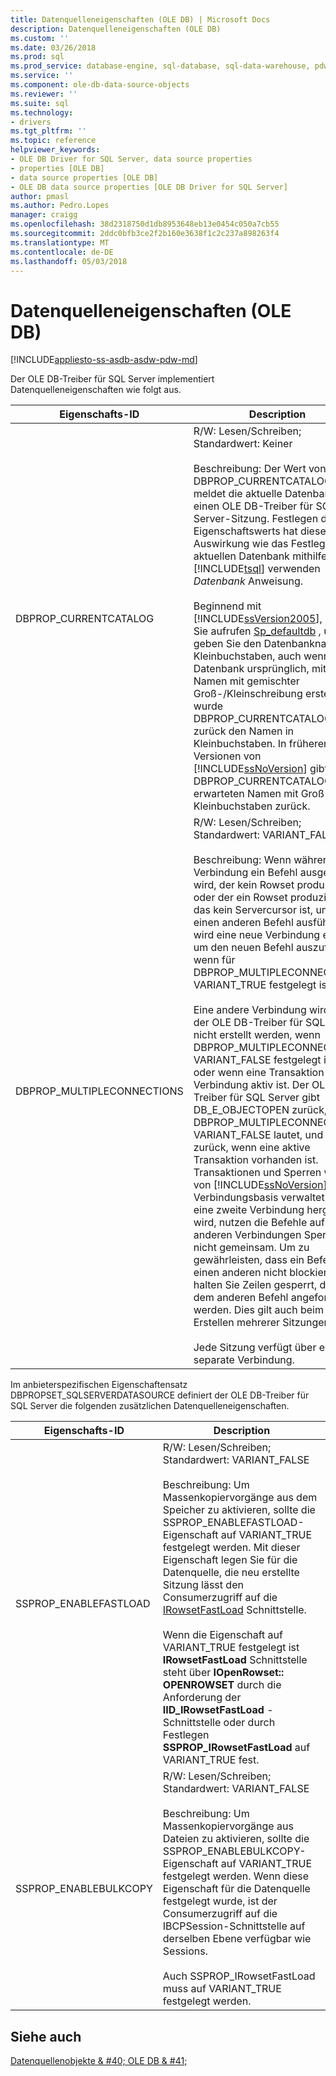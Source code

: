 ```yaml
---
title: Datenquelleneigenschaften (OLE DB) | Microsoft Docs
description: Datenquelleneigenschaften (OLE DB)
ms.custom: ''
ms.date: 03/26/2018
ms.prod: sql
ms.prod_service: database-engine, sql-database, sql-data-warehouse, pdw
ms.service: ''
ms.component: ole-db-data-source-objects
ms.reviewer: ''
ms.suite: sql
ms.technology:
- drivers
ms.tgt_pltfrm: ''
ms.topic: reference
helpviewer_keywords:
- OLE DB Driver for SQL Server, data source properties
- properties [OLE DB]
- data source properties [OLE DB]
- OLE DB data source properties [OLE DB Driver for SQL Server]
author: pmasl
ms.author: Pedro.Lopes
manager: craigg
ms.openlocfilehash: 38d2318750d1db8953648eb13e0454c050a7cb55
ms.sourcegitcommit: 2ddc0bfb3ce2f2b160e3638f1c2c237a898263f4
ms.translationtype: MT
ms.contentlocale: de-DE
ms.lasthandoff: 05/03/2018
---
```

# <a name="data-source-properties-ole-db"></a>Datenquelleneigenschaften (OLE DB)
[!INCLUDE[appliesto-ss-asdb-asdw-pdw-md](../../../includes/appliesto-ss-asdb-asdw-pdw-md.md)]

  Der OLE DB-Treiber für SQL Server implementiert Datenquelleneigenschaften wie folgt aus.  
  
|Eigenschafts-ID|Description|  
|-----------------|-----------------|  
|DBPROP_CURRENTCATALOG|R/W: Lesen/Schreiben; Standardwert: Keiner<br /><br /> Beschreibung: Der Wert von DBPROP_CURRENTCATALOG meldet die aktuelle Datenbank für einen OLE DB-Treiber für SQL Server-Sitzung. Festlegen des Eigenschaftswerts hat dieselbe Auswirkung wie das Festlegen der aktuellen Datenbank mithilfe der [!INCLUDE[tsql](../../../includes/tsql-md.md)] verwenden *Datenbank* Anweisung.<br /><br /> Beginnend mit [!INCLUDE[ssVersion2005](../../../includes/ssversion2005-md.md)], sofern Sie aufrufen [Sp_defaultdb](../../../relational-databases/system-stored-procedures/sp-defaultdb-transact-sql.md) , und geben Sie den Datenbanknamen in Kleinbuchstaben, auch wenn die Datenbank ursprünglich, mit einem Namen mit gemischter Groß-/Kleinschreibung erstellt wurde DBPROP_CURRENTCATALOG zurück den Namen in Kleinbuchstaben. In früheren Versionen von [!INCLUDE[ssNoVersion](../../../includes/ssnoversion-md.md)] gibt DBPROP_CURRENTCATALOG den erwarteten Namen mit Groß- und Kleinbuchstaben zurück.|  
|DBPROP_MULTIPLECONNECTIONS|R/W: Lesen/Schreiben; Standardwert: VARIANT_FALSE<br /><br /> Beschreibung: Wenn während der Verbindung ein Befehl ausgeführt wird, der kein Rowset produziert, oder der ein Rowset produziert, das kein Servercursor ist, und Sie einen anderen Befehl ausführen, wird eine neue Verbindung erstellt, um den neuen Befehl auszuführen, wenn für DBPROP_MULTIPLECONNECTIONS VARIANT_TRUE festgelegt ist.<br /><br /> Eine andere Verbindung wird von der OLE DB-Treiber für SQL Server nicht erstellt werden, wenn DBPROP_MULTIPLECONNECTION VARIANT_FALSE festgelegt ist, oder wenn eine Transaktion für die Verbindung aktiv ist. Der OLE DB-Treiber für SQL Server gibt DB_E_OBJECTOPEN zurück, wenn DBPROP_MULTIPLECONNECTIONS VARIANT_FALSE lautet, und E_FAIL zurück, wenn eine aktive Transaktion vorhanden ist. Transaktionen und Sperren werden von [!INCLUDE[ssNoVersion](../../../includes/ssnoversion-md.md)] auf Verbindungsbasis verwaltet. Wenn eine zweite Verbindung hergestellt wird, nutzen die Befehle auf den anderen Verbindungen Sperren nicht gemeinsam. Um zu gewährleisten, dass ein Befehl einen anderen nicht blockiert, halten Sie Zeilen gesperrt, die von dem anderen Befehl angefordert werden. Dies gilt auch beim Erstellen mehrerer Sitzungen.<br /><br /> Jede Sitzung verfügt über eine separate Verbindung.|  
  
 Im anbieterspezifischen Eigenschaftensatz DBPROPSET_SQLSERVERDATASOURCE definiert der OLE DB-Treiber für SQL Server die folgenden zusätzlichen Datenquelleneigenschaften.  
  
|Eigenschafts-ID|Description|  
|-----------------|-----------------|  
|SSPROP_ENABLEFASTLOAD|R/W: Lesen/Schreiben; Standardwert: VARIANT_FALSE<br /><br /> Beschreibung: Um Massenkopiervorgänge aus dem Speicher zu aktivieren, sollte die SSPROP_ENABLEFASTLOAD-Eigenschaft auf VARIANT_TRUE festgelegt werden. Mit dieser Eigenschaft legen Sie für die Datenquelle, die neu erstellte Sitzung lässt den Consumerzugriff auf die [IRowsetFastLoad](../../oledb/ole-db-interfaces/irowsetfastload-ole-db.md) Schnittstelle.<br /><br /> Wenn die Eigenschaft auf VARIANT_TRUE festgelegt ist **IRowsetFastLoad** Schnittstelle steht über **IOpenRowset:: OPENROWSET** durch die Anforderung der **IID_IRowsetFastLoad** -Schnittstelle oder durch Festlegen **SSPROP_IRowsetFastLoad** auf VARIANT_TRUE fest.|  
|SSPROP_ENABLEBULKCOPY|R/W: Lesen/Schreiben; Standardwert: VARIANT_FALSE<br /><br /> Beschreibung: Um Massenkopiervorgänge aus Dateien zu aktivieren, sollte die SSPROP_ENABLEBULKCOPY-Eigenschaft auf VARIANT_TRUE festgelegt werden. Wenn diese Eigenschaft für die Datenquelle festgelegt wurde, ist der Consumerzugriff auf die IBCPSession-Schnittstelle auf derselben Ebene verfügbar wie Sessions.<br /><br /> Auch SSPROP_IRowsetFastLoad muss auf VARIANT_TRUE festgelegt werden.|  
  
## <a name="see-also"></a>Siehe auch  
 [Datenquellenobjekte & #40; OLE DB & #41;](../../oledb/ole-db-data-source-objects/data-source-objects-ole-db.md)  
  
  
